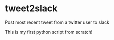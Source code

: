 # tweet2slack
Post most recent tweet from a twitter user to slack

This is my first python script from scratch!
